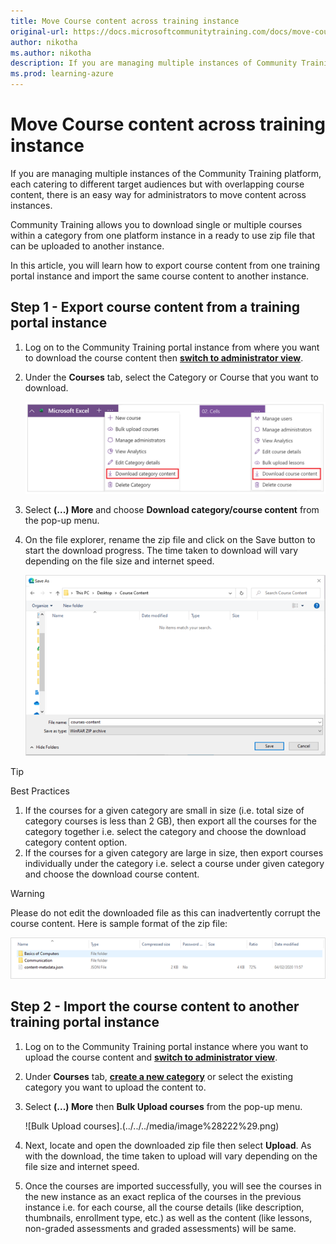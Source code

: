 ```yaml
---
title: Move Course content across training instance
original-url: https://docs.microsoftcommunitytraining.com/docs/move-course-content-across-training-instance
author: nikotha
ms.author: nikotha
description: If you are managing multiple instances of Community Training platform each catering to different target audiences but with overlapping course content -  there is an easy way for administrator to move content across instances* in a few simple clicks*.
ms.prod: learning-azure
---
```


# Move Course content across training instance

If you are managing multiple instances of the Community Training platform, each catering to different target audiences but with overlapping course content, there is an easy way for administrators to move content across instances.

Community Training allows you to download single or multiple courses within a category from one platform instance in a ready to use zip file that can be uploaded to another instance.

In this article, you will learn how to export course content from one training portal instance and import the same course content to another instance.

## Step 1 - Export course content from a training portal instance

1. Log on to the Community Training portal instance from where you want to download the course content then [**switch to administrator view**](../../../get-started/step-by-step-configuration-guide.md#step-2--switch-to-administrator-view-of-the-portal).

1. Under the **Courses** tab, select the Category or Course that you want to download.

    ![Select courses or category content tab.](../../../media/image%28219%29.png)

1. Select **(...) More** and choose **Download category/course content** from the pop-up menu.

1. On the file explorer, rename the zip file and click on the Save button to start the download progress. The time taken to download will vary depending on the file size and internet speed.

    ![Save.](../../../media/image%28220%29.png)

> [!TIP]
> Best Practices
>
> 1. If the courses for a given category are small in size (i.e. total size of category courses is less than 2 GB), then export all the courses for the category together i.e. select the category and choose the download category content option.
> 1. If the courses for a given category are large in size, then export courses individually under the category i.e. select a course under given category and choose the download course content.

> [!WARNING]
> Please do not edit the downloaded file as this can inadvertently corrupt the course content. Here is sample format of the zip file:
>
> ![Select zip file.](../../../media/image%28221%29.png)

## Step 2 - Import the course content to another training portal instance

1. Log on to the Community Training portal instance where you want to upload the course content and [**switch to administrator view**](../../../get-started/step-by-step-configuration-guide.md#step-2--switch-to-administrator-view-of-the-portal).

1. Under **Courses** tab, [**create a new category**](../../create-content/create-course-category/create-a-category.md) or select the existing category you want to upload the content to.

1. Select **(...) More** then **Bulk Upload courses** from the pop-up menu.

    ![Bulk Upload courses].(../../../media/image%28222%29.png)

1. Next, locate and open the downloaded zip file then select **Upload**.  As with the download, the time taken to upload will vary depending on the file size and internet speed.

1. Once the courses are imported successfully, you will see the courses in the new instance as an exact replica of the courses in the previous instance i.e. for each course, all the course details (like description, thumbnails, enrollment type, etc.) as well as the content (like lessons, non-graded assessments and graded assessments) will be same.
